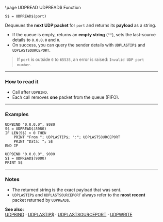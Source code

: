 \page UDPREAD UDPREAD$ Function
```basic
S$ = UDPREAD$(port)
```

Dequeues the **next UDP packet** for `port` and returns its **payload** as a string.

- If the queue is empty, returns an **empty string** (`""`), sets the last-source details to `0.0.0.0` and `0`.
- On success, you can query the sender details with `UDPLASTIP$` and `UDPLASTSOURCEPORT`.


> If `port` is outside `0` to `65535`, an error is raised: `Invalid UDP port number`.

---

### How to read it

- Call after `UDPBIND`.
- Each call removes **one** packet from the queue (FIFO).

---

### Examples
```basic
UDPBIND "0.0.0.0", 8080
S$ = UDPREAD$(8080)
IF LEN(S$) > 0 THEN
    PRINT "From "; UDPLASTIP$; ":"; UDPLASTSOURCEPORT
    PRINT "Data: "; S$
END IF
```

```basic
UDPBIND "0.0.0.0", 9000
S$ = UDPREAD$(9000)
PRINT S$
```

---

### Notes
- The returned string is the exact payload that was sent.
- `UDPLASTIP$` and `UDPLASTSOURCEPORT` always refer to the **most recent** packet returned by `UDPREAD$`.

**See also:**  
[UDPBIND](https://github.com/brainboxdotcc/retro-rocket/wiki/UDPBIND) · [UDPLASTIP$](https://github.com/brainboxdotcc/retro-rocket/wiki/UDPLASTIP%24) · [UDPLASTSOURCEPORT](https://github.com/brainboxdotcc/retro-rocket/wiki/UDPLASTSOURCEPORT) · [UDPWRITE](https://github.com/brainboxdotcc/retro-rocket/wiki/UDPWRITE)